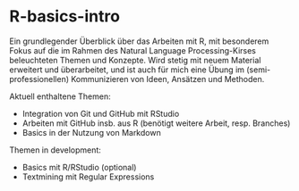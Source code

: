 # R-basics-intro

Ein grundlegender Überblick über das Arbeiten mit R, mit besonderem Fokus auf die im Rahmen des Natural Language Processing-Kirses beleuchteten Themen und Konzepte.
Wird stetig mit neuem Material erweitert und überarbeitet, und ist auch für mich eine Übung im (semi-professionellen) Kommunizieren von Ideen, Ansätzen und Methoden.

Aktuell enthaltene Themen:
- Integration von Git und GitHub mit RStudio
- Arbeiten mit GitHub insb. aus R (benötigt weitere Arbeit, resp. Branches)
- Basics in der Nutzung von Markdown

Themen in development:
- Basics mit R/RStudio (optional)
- Textmining mit Regular Expressions
